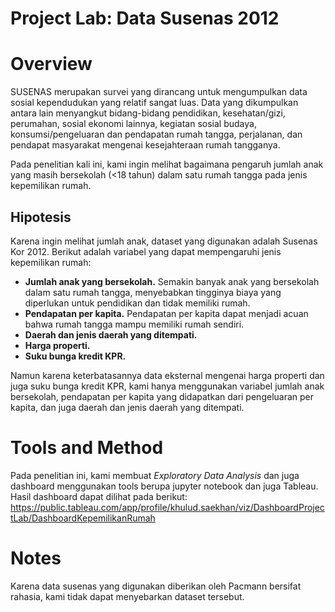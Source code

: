 # Project Lab: Data Susenas 2012
# Overview
SUSENAS merupakan survei yang dirancang untuk mengumpulkan data sosial kependudukan yang relatif sangat luas. Data yang dikumpulkan antara lain menyangkut bidang-bidang pendidikan, kesehatan/gizi, perumahan, sosial ekonomi lainnya, kegiatan sosial budaya, konsumsi/pengeluaran dan pendapatan rumah tangga, perjalanan, dan pendapat masyarakat mengenai kesejahteraan rumah tangganya.

Pada penelitian kali ini, kami ingin melihat bagaimana pengaruh jumlah anak yang masih bersekolah (<18 tahun) dalam satu rumah tangga pada jenis kepemilikan rumah.
## Hipotesis
Karena ingin melihat jumlah anak, dataset yang digunakan adalah Susenas Kor 2012. Berikut adalah variabel yang dapat mempengaruhi jenis kepemilikan rumah:
* __Jumlah anak yang bersekolah.__ Semakin banyak anak yang bersekolah dalam satu rumah tangga, menyebabkan tingginya biaya yang diperlukan untuk pendidikan dan tidak memiliki rumah.
* __Pendapatan per kapita.__ Pendapatan per kapita dapat menjadi acuan bahwa rumah tangga mampu memiliki rumah sendiri.
* __Daerah dan jenis daerah yang ditempati.__
* __Harga properti.__
* __Suku bunga kredit KPR.__

Namun karena keterbatasannya data eksternal mengenai harga properti dan juga suku bunga kredit KPR, kami hanya menggunakan variabel jumlah anak bersekolah, pendapatan per kapita yang didapatkan dari pengeluaran per kapita, dan juga daerah dan jenis daerah yang ditempati.
# Tools and Method
Pada penelitian ini, kami membuat *Exploratory Data Analysis* dan juga dashboard menggunakan tools berupa jupyter notebook dan juga Tableau. Hasil dashboard dapat dilihat pada berikut: https://public.tableau.com/app/profile/khulud.saekhan/viz/DashboardProjectLab/DashboardKepemilikanRumah
# Notes
Karena data susenas yang digunakan diberikan oleh Pacmann bersifat rahasia, kami tidak dapat menyebarkan dataset tersebut. 

